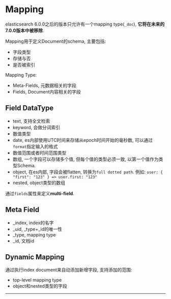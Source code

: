 # Mapping

elasticsearch 6.0.0之后的版本只允许有一个mapping type(`_doc`), **它将在未来的7.0.0版本中被移除**.

Mapping用于定义Document的schema, 主要包括:

- 字段类型
- 存储与否
- 是否被索引

Mapping Type:

- Meta-Fields, 元数据相关的字段
- Fields, Document内容相关的字段

## Field DataType

- text, 支持全文检索
- keyword, 会做分词索引
- 数值类型
- date, es内部使用UTC时间来存储从epoch时间开始的毫秒数, 可以通过`format`指定输入的格式
- 数值范围或者时间范围类型
- 数组, 一个字段可以存储多个值, 但每个值的类型必须一致, 以第一个值作为类型Schema.
- object, 在es内部, 字段会被flatten, 转换为`full dotted path`. 例如: `user: { "first": "123" } => user.first: "123"`
- nested, object类型的数组

通过`fields`属性来定义**multi-field**.

## Meta Field

- _index, index的名字
- _uid, _type+_id的唯一性
- _type, mapping type
- _id, 文档id

## Dynamic Mapping

通过执行index document来自动添加新增字段, 支持添加的范围:

- top-level mapping type
- object和nested类型的字段



---

[Mapping]: https://www.elastic.co/guide/en/elasticsearch/reference/current/mapping.html